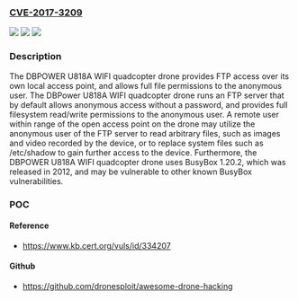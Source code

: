 ### [CVE-2017-3209](https://cve.mitre.org/cgi-bin/cvename.cgi?name=CVE-2017-3209)
![](https://img.shields.io/static/v1?label=Product&message=U818A%20WiFi%20Quadcopter%20Drone&color=blue)
![](https://img.shields.io/static/v1?label=Version&message=&color=brightgreen)
![](https://img.shields.io/static/v1?label=Vulnerability&message=CWE-276&color=brightgreen)

### Description

The DBPOWER U818A WIFI quadcopter drone provides FTP access over its own local access point, and allows full file permissions to the anonymous user. The DBPower U818A WIFI quadcopter drone runs an FTP server that by default allows anonymous access without a password, and provides full filesystem read/write permissions to the anonymous user. A remote user within range of the open access point on the drone may utilize the anonymous user of the FTP server to read arbitrary files, such as images and video recorded by the device, or to replace system files such as /etc/shadow to gain further access to the device. Furthermore, the DBPOWER U818A WIFI quadcopter drone uses BusyBox 1.20.2, which was released in 2012, and may be vulnerable to other known BusyBox vulnerabilities.

### POC

#### Reference
- https://www.kb.cert.org/vuls/id/334207

#### Github
- https://github.com/dronesploit/awesome-drone-hacking

